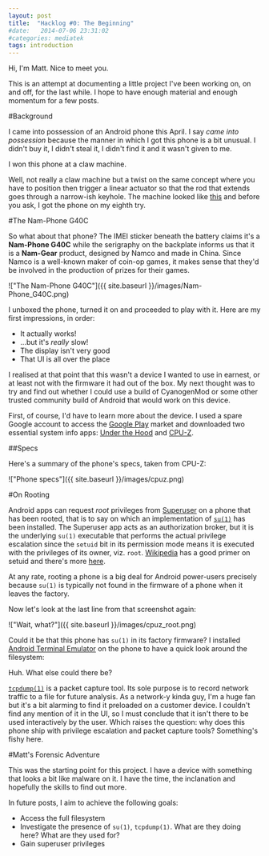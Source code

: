 ```yaml
---
layout: post
title:  "Hacklog #0: The Beginning"
#date:   2014-07-06 23:31:02
#categories: mediatek
tags: introduction
---
```


Hi, I'm Matt. Nice to meet you.

This is an attempt at documenting a little project I've been working on, on and off, for the last while. I hope to have enough material and enough momentum for a few posts. 

#Background

I came into possession of an Android phone this April. I say *came into possession* because the manner in which I got this phone is a bit unusual. I didn't buy it, I didn't steal it, I didn't find it and it wasn't given to me.

I won this phone at a claw machine.

Well, not really a claw machine but a twist on the same concept where you have to position then trigger a linear actuator so that the rod that extends goes through a narrow-ish keyhole. The machine looked like [this](http://soe-web-arcade2-pub.s3.amazonaws.com/sharedfiles/styles/game_image_large/public/Key%20Master%20Cabinet_1.jpg) and before you ask, I got the phone on my eighth try.

#The Nam-Phone G40C

So what about that phone? The IMEI sticker beneath the battery claims it's a **Nam-Phone G40C** while the serigraphy on the backplate informs us that it is a **Nam-Gear** product, designed by Namco and made in China. Since Namco is a well-known maker of coin-op games, it makes sense that they'd be involved in the production of prizes for their games.

!["The Nam-Phone G40C"]({{ site.baseurl }}/images/Nam-Phone_G40C.png)

I unboxed the phone, turned it on and proceeded to play with it. Here are my first impressions, in order:

- It actually works!
- ...but it's *really* slow!
- The display isn't very good
- That UI is all over the place

I realised at that point that this wasn't a device I wanted to use in earnest, or at least not with the firmware it had out of the box. My next thought was to try and find out whether I could use a build of CyanogenMod or some other trusted community build of Android that would work on this device.

First, of course, I'd have to learn more about the device. I used a spare Google account to access the [Google Play](https://play.google.com) market and downloaded two essential system info apps: [Under the Hood](https://play.google.com/store/apps/details?id=aws.apps.underthehood) and [CPU-Z](https://play.google.com/store/apps/details?id=com.cpuid.cpu_z&hl=en).

##Specs

Here's a summary of the phone's specs, taken from CPU-Z:

!["Phone specs"]({{ site.baseurl }}/images/cpuz.png)

#On Rooting

Android apps can request *root* privileges from [Superuser](http://androidsu.com/superuser/) on a phone that has been rooted, that is to say on which an implementation of [`su(1)`](http://linux.die.net/man/1/su) has been installed. The Superuser app acts as an authorization broker, but it is the underlying `su(1)` executable that performs the actual privilege escalation since the `setuid` bit in its permission mode means it is executed with the privileges of its owner, viz. `root`. [Wikipedia](http://en.wikipedia.org/wiki/Setuid) has a good primer on setuid and there's more [here](http://wpollock.com/AUnix1/FilePermissions.htm).

At any rate, rooting a phone is a big deal for Android power-users precisely because `su(1)` is typically not found in the firmware of a phone when it leaves the factory.

Now let's look at the last line from that screenshot again:

!["Wait, what?"]({{ site.baseurl }}/images/cpuz_root.png)

Could it be that this phone has `su(1)` in its factory firmware? I installed [Android Terminal Emulator](https://play.google.com/store/apps/details?id=jackpal.androidterm&hl=en) on the phone to have a quick look around the filesystem:

Huh. What else could there be?

[`tcpdump(1)`](http://www.tcpdump.org/manpages/tcpdump.1.html) is a packet capture tool. Its sole purpose is to record network traffic to a file for future analysis. As a network-y kinda guy, I'm a huge fan but it's a bit alarming to find it preloaded on a customer device. I couldn't find any mention of it in the UI, so I must conclude that it isn't there to be used interactively by the user. Which raises the question: why does this phone ship with privilege escalation and packet capture tools? Something's fishy here.

#Matt's Forensic Adventure

This was the starting point for this project. I have a device with something that looks a bit like malware on it. I have the time, the inclanation and hopefully the skills to find out more.

In future posts, I aim to achieve the following goals:

- Access the full filesystem
- Investigate the presence of `su(1)`, `tcpdump(1)`. What are they doing here? What are they used for?
- Gain superuser privileges
